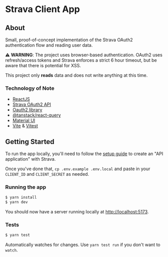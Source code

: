# Strava Client App

## About
Small, proof-of-concept implementation of the Strava OAuth2 authentication flow and reading user data.

⚠️ **WARNING**: The project uses browser-based authentication. OAuth2 uses refresh/access tokens and Strava enforces a strict 6 hour timeout, but be aware that there is potential for XSS.

This project only **reads** data and does not write anything at this time.

### Technology of Note
* [ReactJS](https://react.dev/learn)
* [Strava OAuth2 API](https://developers.strava.com/)
* [Oauth2 library](https://github.com/soofstad/react-oauth2-pkce)
* [@tanstack/react-query](https://tanstack.com/query/v3/docs/react/overview)
* [Material UI](https://v4.mui.com/)
* [Vite](https://vitejs.dev/) & [Vitest](https://vitest.dev/)

## Getting Started

To run the app locally, you'll need to follow the [setup guide](https://developers.strava.com/docs/getting-started/#account) to create an "API application" with Strava.

Once you've done that, `cp .env.example .env.local` and paste in your `CLIENT_ID` and `CLIENT_SECRET` as needed.

### Running the app

```bash
$ yarn install
$ yarn dev
```
You should now have a server running locally at [http://localhost:5173](http://localhost:5173).

### Tests

```bash
$ yarn test
```
Automatically watches for changes. Use `yarn test run` if you don't want to `watch`.